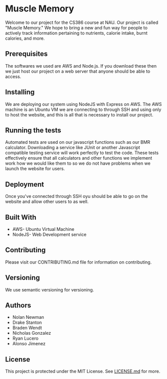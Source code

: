 # Muscle Memory 
Welcome to our project for the CS386 course at NAU. Our project is called "Muscle Memory."
We hope to bring a new and fun way for people to actively track information pertaining to 
nutrients, calorie intake, burnt calories, and more.

## Prerequisites
The softwares we used are AWS and Node.js. If you download these then we just host our project 
on a web server that anyone should be able to access.

## Installing
We are deploying our system using NodeJS with Express on AWS. The AWS machine is an Ubuntu VM
we are connecting to through SSH and using only to host the website, and this is all that is 
necessary to install our project.

## Running the tests
Automated tests are used on our javascript functions such as our BMR calculator.
Downloading a service like JUnit or another Javascript compatible testing service will
work perfectly to test the code. These tests effectively ensure that all calculators and 
other functions we implement work how we would like them to so we do not have problems when
we launch the website for users.

## Deployment
Once you've connected through SSH oyu should be able to go on the website and allow other
users to as well.

## Built With
* AWS- Ubuntu Virtual Machine
* NodeJS- Web Development service

## Contributing
Please visit our CONTRIBUTING.md file for information on contributing.

## Versioning
We use semantic versioning for versioning. 

## Authors
* Nolan Newman
* Drake Stanton
* Braden Wendt
* Nicholas Gonzalez
* Ryan Lucero
* Alonso Jimenez


## License
This project is protected under the MIT License. See [LICENSE.md](https://github.com/nolannewman/cs386-our-project/blob/main/LICENSE.md) for more.
